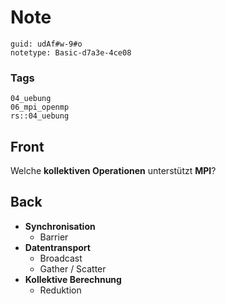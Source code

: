 # Note
```
guid: udAf#w-9#o
notetype: Basic-d7a3e-4ce08
```

### Tags
```
04_uebung
06_mpi_openmp
rs::04_uebung
```

## Front
Welche <b>kollektiven Operationen</b> unterstützt <b>MPI</b>?

## Back
<div>
<div><ul>
<li><strong>Synchronisation</strong>
<ul>
<li>Barrier</li>
</ul>
</li>
<li><strong>Datentransport</strong>
<ul>
<li>Broadcast</li>
<li>Gather / Scatter</li>
</ul>
</li>
<li><strong>Kollektive Berechnung</strong>
<ul>
<li>Reduktion</li>
</ul>
</li>
</ul>
</div></div>
